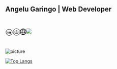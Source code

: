 ## Angelu Garingo | Web Developer 

<br/>
<p>
<a href="https://www.linkedin.com/in/algaringo/">
  <img align="left" alt="Linkedin" width="24px" src="https://raw.githubusercontent.com/algaringo/algaringo/master/icon/linkedin.png" />
</a>
<a href="https://drive.google.com/file/d/1HkJ-CCulden70UweAaMykBrzPTN6_WOD/view">
  <img align="left" alt="Leetcode" width="22px" src="https://raw.githubusercontent.com/algaringo/algaringo/master/icon/breifcase.png" />
</a>
<a href="https://algaringo.github.io/">
  <img align="left" alt=" Codechef" width="20px" src="https://raw.githubusercontent.com/algaringo/algaringo/master/icon/world.png" />
</a>

![](https://visitor-badge.glitch.me/badge?page_id=algaringo.algaringo)
</p>
<br />

![picture](https://raw.githubusercontent.com/saadeghi/saadeghi/master/dino.gif)

[![Top Langs](https://github-readme-stats.vercel.app/api/top-langs/?username=algaringo&layout=compact)](https://github.com/anuraghazra/github-readme-stats)
